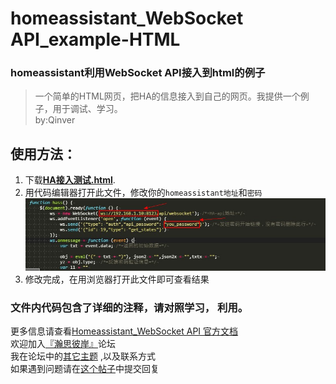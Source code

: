 # homeassistant_WebSocket API_example-HTML
### homeassistant利用WebSocket API接入到html的例子
> 一个简单的HTML网页，把HA的信息接入到自己的网页。我提供一个例子，用于调试、学习。  
by:Qinver
## 使用方法：  
1. 下载[**HA接入测试.html**](https://github.com/Qinver-china/homeassistant_REST-API_example-HTML/blob/master/HA%E6%8E%A5%E5%85%A5%E6%B5%8B%E8%AF%95.html).  
2. 用代码编辑器打开此文件，修改你的`homeassistant地址`和`密码`  
![!](/修改地址和密码_图例.jpg "")
3. 修改完成，在用浏览器打开此文件即可查看结果  
### 文件内代码包含了详细的注释，请对照学习， 利用。
更多信息请查看[Homeassistant_WebSocket API 官方文档](https://developers.home-assistant.io/docs/en/external_api_rest.html)  
欢迎加入[『瀚思彼岸』](https://bbs.hassbian.com)论坛  
我在论坛中的[其它主题](https://bbs.hassbian.com/home.php?mod=space&uid=645&do=thread&view=me&from=space) ,以及联系方式  
如果遇到问题请在[这个帖子](https://bbs.hassbian.com/thread-3954-1-1.html)中提交回复
